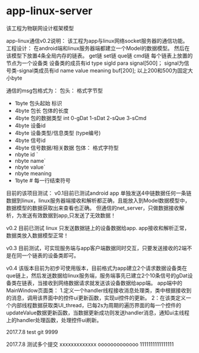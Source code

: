# app-linux-server
该工程为物联网设计框架模型

app-linux通信v0.2说明：
该工程为app与linux网络socket服务器的通信功能。
工程设计：
在android端和linux服务器端都建立一个Model的数据模型。
然后在该模型下放置4条全局内存的链表。
get链
set链
que链
cmd链
每个链表上放置的节点为一个设备类
设备类的成员有id type sigId para signal[500]；
signal为信号类-signal类成员有id name value meaning buf[200];
以上200和500为固定大小byte

通信的msg包格式为：
包头： 格式字节型
 * 1byte 包头起始 标识
 * 4byte 包长  包体的长度  
 * 4byte 包的数据类型   int 0-gDat 1-sDat 2-sQue 3-sCmd
 * 4byte 设备id
 * 4byte 设备类型/信息类型 (type编号)
 * 4byte 信号id
 * 4byte 信号数据/相关数据
包体： 格式字符型
* nbyte id `    
* nbyte name`
* nbyte value`
* nbyte meaning
* 1byte #    每一行结束符号


目前的该项目测试：
v0.1目前已测试android app 单独发送4中链数据任何一条链数据到linux，linux服务器端接收和解析都正确，且能放入到Model数据模型中，数据模型的数据获取出来查看也正确。
但通信的net_server，只做数据接收解析，为发送有效数据到app,只发送了无效数据！

v0.2 目前已测试 linux 只发送数据链上的设备数据给app.
app接收和解析正常，数据类放入数据模型正常！


v0.3 目前测试，可实现服务端与app客户端数据同时交互，只要发送接收的2端不是在同一个链表的设备类即可。


v0.4 该版本目前为初步可使用版本，目前格式为app建立2个请求数据设备类在que链上，然后发送数据给linux服务端，服务端事先已建立2个10条信号的gDat设备类在链表，当接收到网络数据请求就发送该设备数据给app端。
app端中的MainWindow页面类：
1.定义一个handler线程接收消息处理类，类中根据接收到的消息，调用该界面中的控件ui更新函数，实现ui控件的更新。
2：在该类定义一个内部线程数据获取类UI_thread，已每2s为周期的遍历界面的每一个控件的updateValue数据更新函数，当数据更新成功则发送handler消息，通知ui主线程上的handler处理函数，处理控件ui刷新。


2017.7.8 test git 9999

2017.7.8 测试多个提交
xxxxxxxxxxxxx
ooooooooooooo
1111111111111111